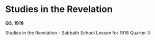 # Studies in the Revelation

**Q3, 1918**

Studies in the Revelation - Sabbath School Lesson for 1918 Quarter 3
